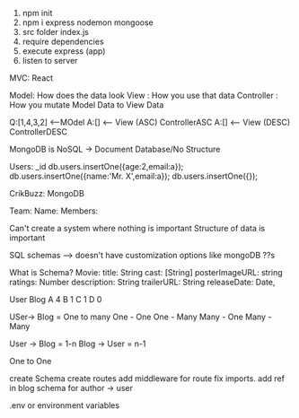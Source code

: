 1) npm init
2) npm i express nodemon mongoose
3) src folder index.js
4) require dependencies
5) execute express (app)
6) listen to server

MVC: React

Model: How does the data look
View : How you use that data
Controller : How you mutate Model Data to View Data

Q:[1,4,3,2] <--MOdel
A:[] <-- View (ASC) ControllerASC
A:[] <-- View (DESC) ControllerDESC

MongoDB is NoSQL -> Document Database/No Structure

Users: _id
  db.users.insertOne({age:2,email:a});
  db.users.insertOne({name:'Mr. X',email:a});
  db.users.insertOne({});

CrikBuzz: MongoDB

Team:
   Name:
   Members:

Can't create a system where nothing is important
Structure of data is important

SQL schemas  --> doesn't have customization options like mongoDB ??s

What is Schema? 
   Movie:
       title: String
       cast: [String]
       posterImageURL: string
       ratings: Number
       description: String
       trailerURL: String
       releaseDate: Date,

User   Blog
A       4
B       1
C       1
D       0

USer-> Blog = One to many
One - One
One - Many
Many - One
Many - Many

User -> Blog = 1-n
Blog -> User = n-1

One to One 

create Schema
create routes
   add middleware for route
fix imports.
add ref in blog schema for author -> user


.env or environment variables

